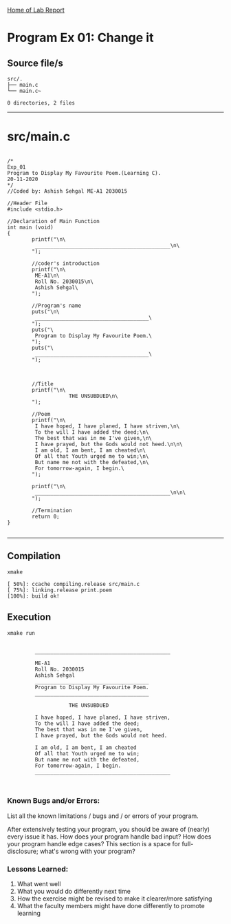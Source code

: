 [Home of Lab Report](../lab.html)

# Program Ex 01: Change it

## Source file/s

```
src/.
├── main.c
└── main.c~

0 directories, 2 files
```

---


# src/main.c

```

/*
Exp_01 
Program to Display My Favourite Poem.(Learning C).
20-11-2020
*/
//Coded by: Ashish Sehgal ME-A1 2030015

//Header File
#include <stdio.h> 
                   
//Declaration of Main Function
int main (void) 
{
        printf("\n\
         ____________________________________________\n\
        ");

        //coder's introduction
        printf("\n\
         ME-A1\n\
         Roll No. 2030015\n\
         Ashish Sehgal\
        "); 
        
        //Program's name 
        puts("\n\
         _____________________________________\
        ");
        puts("\
         Program to Display My Favourite Poem.\
        "); 
        puts("\
         _____________________________________\
        "); 

        

        //Title
        printf("\n\
                    THE UNSUBDUED\n\
        ");         
        
        //Poem
        printf("\n\
         I have hoped, I have planed, I have striven,\n\
         To the will I have added the deed;\n\
         The best that was in me I've given,\n\
         I have prayed, but the Gods would not heed.\n\n\
         I am old, I am bent, I am cheated\n\
         Of all that Youth urged me to win;\n\
         But name me not with the defeated,\n\
         For tomorrow-again, I begin.\
        "); 
         
        printf("\n\
         ____________________________________________\n\n\
        "); 
        
        //Termination
        return 0;             
}


```

---

## Compilation

```
xmake

[ 50%]: ccache compiling.release src/main.c
[ 75%]: linking.release print.poem
[100%]: build ok!

```

## Execution
```
xmake run


         ____________________________________________
        
         ME-A1
         Roll No. 2030015
         Ashish Sehgal        
         _____________________________________        
         Program to Display My Favourite Poem.        
         _____________________________________        

                    THE UNSUBDUED
        
         I have hoped, I have planed, I have striven,
         To the will I have added the deed;
         The best that was in me I've given,
         I have prayed, but the Gods would not heed.

         I am old, I am bent, I am cheated
         Of all that Youth urged me to win;
         But name me not with the defeated,
         For tomorrow-again, I begin.        
         ____________________________________________

        
```

### Known Bugs and/or Errors:

List all the known limitations / bugs and / or errors of your program.

After extensively testing your program, you should be aware of (nearly) every issue it has. How does your program handle bad input? How does your program handle edge cases? This section is a space for full-disclosure; what's wrong with your program?

### Lessons Learned:

1. What went well
1. What you would do differently next time
1. How the exercise might be revised to make it clearer/more satisfying
1. What the faculty members might have done differently to promote learning
